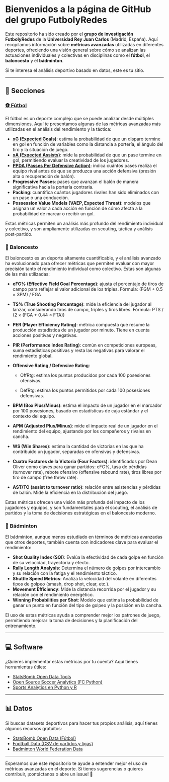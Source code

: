 # Bienvenidos a la página de GitHub del grupo FutbolyRedes

Este repositorio ha sido creado por el **grupo de investigación FutbolyRedes** de la **Universidad Rey Juan Carlos** (Madrid, España). Aquí recopilamos información sobre **métricas avanzadas** utilizadas en diferentes deportes, ofreciendo una visión general sobre cómo se analizan las actuaciones individuales y colectivas en disciplinas como el **fútbol**, el **baloncesto** y el **bádminton**.

Si te interesa el análisis deportivo basado en datos, este es tu sitio.

---
## 📌 Secciones

### [⚽ Fútbol](/Fútbol/)

El fútbol es un deporte complejo que se puede analizar desde múltiples dimensiones. Aquí te presentamos algunas de las métricas avanzadas más utilizadas en el análisis del rendimiento y la táctica:

- [**xG (Expected Goals)**](Fútbol/xG/README.md): estima la probabilidad de que un disparo termine en gol en función de variables como la distancia a portería, el ángulo del tiro y la situación de juego.
- [**xA (Expected Assists)**](Fútbol/xA/README.md): mide la probabilidad de que un pase termine en gol, permitiendo evaluar la creatividad de los jugadores.
- [**PPDA (Passes Per Defensive Action)**](Fútbol/PPDA/README.md): indica cuántos pases realiza el equipo rival antes de que se produzca una acción defensiva (presión alta o recuperación de balón).
- **Progressive Passes**: pases que avanzan el balón de manera significativa hacia la portería contraria.
- **Packing**: cuantifica cuántos jugadores rivales han sido eliminados con un pase o una conducción.
- **Possession Value Models (VAEP, Expected Threat)**: modelos que asignan un valor a cada acción en función de cómo afecta a la probabilidad de marcar o recibir un gol.

Estas métricas permiten un análisis más profundo del rendimiento individual y colectivo, y son ampliamente utilizadas en scouting, táctica y análisis post-partido.

### 🏀 Baloncesto
El baloncesto es un deporte altamente cuantificable, y el análisis avanzado ha evolucionado para ofrecer métricas que permiten evaluar con mayor precisión tanto el rendimiento individual como colectivo. Estas son algunas de las más utilizadas:

- **eFG% (Effective Field Goal Percentage)**: ajusta el porcentaje de tiros de campo para reflejar el valor adicional de los triples.
Fórmula: (FGM + 0.5 × 3PM) / FGA

- **TS% (True Shooting Percentage)**: mide la eficiencia del jugador al lanzar, considerando tiros de campo, triples y tiros libres.
Fórmula: PTS / (2 × (FGA + 0.44 × FTA))

- **PER (Player Efficiency Rating)**: métrica compuesta que resume la producción estadística de un jugador por minuto. Tiene en cuenta acciones positivas y negativas.

- **PIR (Performance Index Rating)**: común en competiciones europeas, suma estadísticas positivas y resta las negativas para valorar el rendimiento global.

- **Offensive Rating / Defensive Rating**:

    - OffRtg: estima los puntos producidos por cada 100 posesiones ofensivas.

    - DefRtg: estima los puntos permitidos por cada 100 posesiones defensivas.

- **BPM (Box Plus/Minus)**: estima el impacto de un jugador en el marcador por 100 posesiones, basado en estadísticas de caja estándar y el contexto del equipo.

- **APM (Adjusted Plus/Minus)**: mide el impacto real de un jugador en el rendimiento del equipo, ajustando por los compañeros y rivales en cancha.

- **WS (Win Shares)**: estima la cantidad de victorias en las que ha contribuido un jugador, separadas en ofensivas y defensivas.

- **Cuatro Factores de la Victoria (Four Factors)**: identificados por Dean Oliver como claves para ganar partidos: eFG%, tasa de pérdidas (turnover rate), rebote ofensivo (offensive rebound rate), tiros libres por tiro de campo (free throw rate).
- **AST/TO (assist to turnover ratio)**: relación entre asistencias y pérdidas de balón. Mide la eficiencia en la distribución del juego.

Estas métricas ofrecen una visión más profunda del impacto de los jugadores y equipos, y son fundamentales para el scouting, el análisis de partidos y la toma de decisiones estratégicas en el baloncesto moderno.

### 🏸 Bádminton

El bádminton, aunque menos estudiado en términos de métricas avanzadas que otros deportes, también cuenta con indicadores clave para evaluar el rendimiento:

- **Shot Quality Index (SQI)**: Evalúa la efectividad de cada golpe en función de su velocidad, trayectoria y efecto.
- **Rally Length Analysis**: Determina el número de golpes por intercambio y su relación con la fatiga y el rendimiento táctico.
- **Shuttle Speed Metrics**: Analiza la velocidad del volante en diferentes tipos de golpeo (smash, drop shot, clear, etc.).
- **Movement Efficiency**: Mide la distancia recorrida por el jugador y su relación con el rendimiento energético.
- **Winning Probabilities per Shot**: Modelo que estima la probabilidad de ganar un punto en función del tipo de golpeo y la posición en la cancha.

El uso de estas métricas ayuda a comprender mejor los patrones de juego, permitiendo mejorar la toma de decisiones y la planificación del entrenamiento.

---
## 💻 Software
¿Quieres implementar estas métricas por tu cuenta? Aquí tienes herramientas útiles:

- [StatsBomb Open Data Tools](https://github.com/statsbomb)
- [Open Source Soccer Analytics (FC Python)](https://fcpython.com)
- [Sports Analytics en Python y R](https://github.com/soccermatics)

---
## 📊 Datos
Si buscas datasets deportivos para hacer tus propios análisis, aquí tienes algunos recursos gratuitos:

- [StatsBomb Open Data (Fútbol)](https://github.com/statsbomb/open-data)
- [Football Data (CSV de partidos y ligas)](https://www.football-data.co.uk)
- [Badminton World Federation Data](https://bwfbadminton.com/)

---

Esperamos que este repositorio te ayude a entender mejor el uso de métricas avanzadas en el deporte. Si tienes sugerencias o quieres contribuir, ¡contáctanos o abre un issue! 🚀
